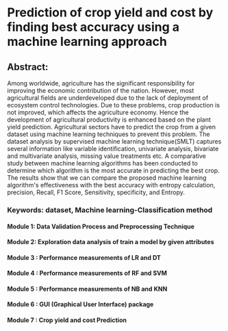 # Prediction of crop yield and cost by finding best accuracy using a machine learning approach
## Abstract: 
Among worldwide, agriculture has the significant responsibility for improving the economic contribution of the nation. However, most agricultural fields are underdeveloped due to the lack of deployment of ecosystem control technologies. Due to these problems, crop production is not improved, which affects the agriculture economy. Hence the development of agricultural productivity is enhanced based on the plant yield prediction. Agricultural sectors have to predict the crop from a given dataset using machine learning techniques to prevent this problem. The dataset analysis by supervised machine learning technique(SMLT) captures several information like variable identification, univariate analysis, bivariate and multivariate analysis, missing value treatments etc. A comparative study between machine learning algorithms has been conducted to determine which algorithm is the most accurate in predicting the best crop. The results show that we can compare the proposed machine learning algorithm's effectiveness with the best accuracy with entropy calculation, precision, Recall, F1 Score, Sensitivity, specificity, and Entropy.
### Keywords: dataset, Machine learning-Classification method
#### Module 1: Data Validation Process and Preprocessing Technique
#### Module 2: Exploration data analysis of train a model by given attributes
#### Module 3 : Performance measurements of LR and DT
#### Module 4 : Performance measurements of RF and SVM
#### Module 5 : Performance measurements of NB and KNN
#### Module 6 : GUI (Graphical User Interface) package
#### Module 7 : Crop yield and cost Prediction

